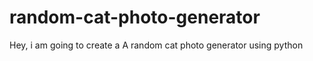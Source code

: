 # random-cat-photo-generator 
 Hey, i am going to create a A random cat photo generator using python
